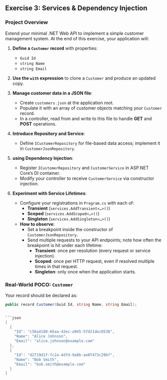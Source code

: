 
## Exercise 3: Services & Dependency Injection

### Project Overview

Extend your minimal .NET  Web API to implement a simple customer management system. At the end of this exercise, your application will:

1. **Define a `Customer` record** with properties:
   - `Guid Id`
   - `string Name`
   - `string Email`

2. **Use the `with` expression** to clone a `Customer` and produce an updated copy.

3. **Manage customer data in a JSON file**:
   - Create `customers.json` at the application root.
   - Populate it with an array of customer objects matching your `Customer` record.
   - In a controller, read from and write to this file to handle **GET** and **POST** operations.

4. **Introduce Repository and Service**:
   - Define `ICustomerRepository` for file-based data access; implement it in `CustomerJsonRepository`.
  

5. **using Dependency Injection**:
   - Register `ICustomerRepository` and `CustomerService` in ASP.NET Core’s DI container.
   - Modify your controller to receive `CustomerService` via constructor injection.

6. **Experiment with Service Lifetimes**:
   - Configure your registrations in `Program.cs` with each of:
     - **Transient** (`services.AddTransient<…>()`)  
     - **Scoped** (`services.AddScoped<…>()`)  
     - **Singleton** (`services.AddSingleton<…>()`)  
   - **How to observe**:  
     - Set a breakpoint inside the constructor of `CustomerJsonRepository`.  
     - Send multiple requests to your API endpoints; note how often the breakpoint is hit under each lifetime:
       - **Transient**: once per resolution (every request or service injection).  
       - **Scoped**: once per HTTP request, even if resolved multiple times in that request.  
       - **Singleton**: only once when the application starts.

### Real-World POCO: `Customer`

Your record should be declared as:

```csharp
public record Customer(Guid Id, string Name, string Email);


```json
[
  {
    "Id": "c56a4180-65aa-42ec-a945-5fd21dec0538",
    "Name": "Alice Johnson",
    "Email": "alice.johnson@example.com"
  },
  {
    "Id": "d2719d1f-fc2a-4d7d-9a8b-ae0f473c29bf",
    "Name": "Bob Smith",
    "Email": "bob.smith@example.com"
  }
]